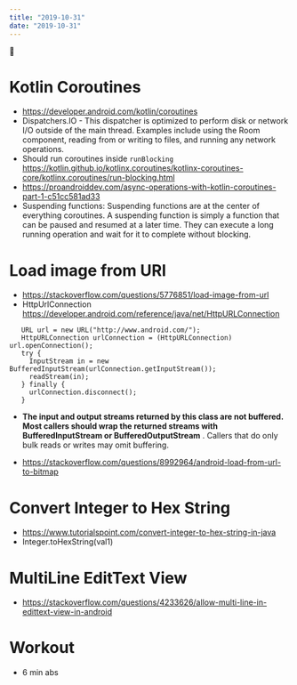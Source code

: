 ```yaml
---
title: "2019-10-31"
date: "2019-10-31"
---
```


🎃

# Kotlin Coroutines

- https://developer.android.com/kotlin/coroutines
- Dispatchers.IO - This dispatcher is optimized to perform disk or network I/O outside of the main thread. Examples include using the Room component, reading from or writing to files, and running any network operations.
- Should run coroutines inside `runBlocking` https://kotlin.github.io/kotlinx.coroutines/kotlinx-coroutines-core/kotlinx.coroutines/run-blocking.html
- https://proandroiddev.com/async-operations-with-kotlin-coroutines-part-1-c51cc581ad33
- Suspending functions: Suspending functions are at the center of everything coroutines. A suspending function is simply a function that can be paused and resumed at a later time. They can execute a long running operation and wait for it to complete without blocking.

# Load image from URI

- https://stackoverflow.com/questions/5776851/load-image-from-url
- HttpUrlConnection https://developer.android.com/reference/java/net/HttpURLConnection

```
   URL url = new URL("http://www.android.com/");
   HttpURLConnection urlConnection = (HttpURLConnection) url.openConnection();
   try {
     InputStream in = new BufferedInputStream(urlConnection.getInputStream());
     readStream(in);
   } finally {
     urlConnection.disconnect();
   }
```

- **The input and output streams returned by this class are not buffered. Most callers should wrap the returned streams with BufferedInputStream or BufferedOutputStream** . Callers that do only bulk reads or writes may omit buffering.

- https://stackoverflow.com/questions/8992964/android-load-from-url-to-bitmap

# Convert Integer to Hex String

- https://www.tutorialspoint.com/convert-integer-to-hex-string-in-java
- Integer.toHexString(val1)

# MultiLine EditText View

- https://stackoverflow.com/questions/4233626/allow-multi-line-in-edittext-view-in-android

# Workout

- 6 min abs
